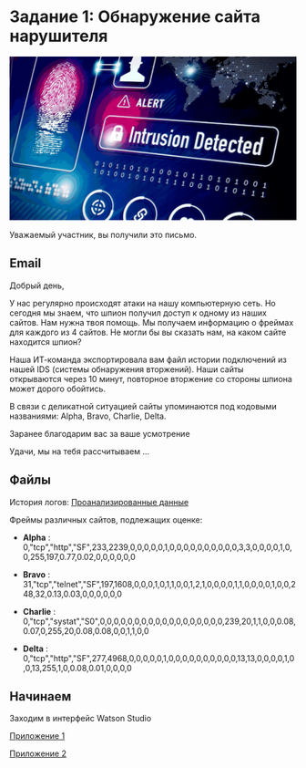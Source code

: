 # Задание 1: Обнаружение сайта нарушителя

![intrusion](images/intrusion.png)

Уважаемый участник, вы получили это письмо.

## Email

Добрый день,

У нас регулярно происходят атаки на нашу компьютерную сеть. Но сегодня мы знаем, что шпион получил доступ к одному из наших сайтов. Нам нужна твоя помощь. Мы получаем информацию о фреймах для каждого из 4 сайтов. Не могли бы вы сказать нам, на каком сайте находится шпион?

Наша ИТ-команда экспортировала вам файл истории подключений из нашей IDS (системы обнаружения вторжений). Наши сайты открываются через 10 минут, повторное вторжение со стороны шпиона может дорого обойтись.

В связи с деликатной ситуацией сайты упоминаются под кодовыми названиями: Alpha, Bravo, Charlie, Delta.

Заранее благодарим вас за ваше усмотрение

Удачи, мы на тебя рассчитываем ...

## Файлы

История логов: [Проанализированные данные](data/Train_data.csv)

Фреймы различных сайтов, подлежащих оценке:

- **Alpha** : 0,"tcp","http","SF",233,2239,0,0,0,0,0,1,0,0,0,0,0,0,0,0,0,0,3,3,0,0,0,0,1,0,0,255,197,0.77,0.02,0,0,0,0,0,0

- **Bravo** : 31,"tcp","telnet","SF",197,1608,0,0,0,1,0,1,1,0,0,1,2,1,0,0,0,0,1,1,0,0,0,0,1,0,0,248,32,0.13,0.03,0,0,0,0,0,0

- **Charlie** : 0,"tcp","systat","S0",0,0,0,0,0,0,0,0,0,0,0,0,0,0,0,0,0,0,239,20,1,1,0,0,0.08,0.07,0,255,20,0.08,0.08,0,0,1,1,0,0

- **Delta** : 0,"tcp","http","SF",277,4968,0,0,0,0,0,1,0,0,0,0,0,0,0,0,0,0,13,13,0,0,0,0,1,0,0,13,255,1,0,0.08,0.01,0,0,0,0

## Начинаем

Заходим в интерфейс Watson Studio

[Приложение 1](./indice1.md)

[Приложение 2](./indice2.md)
